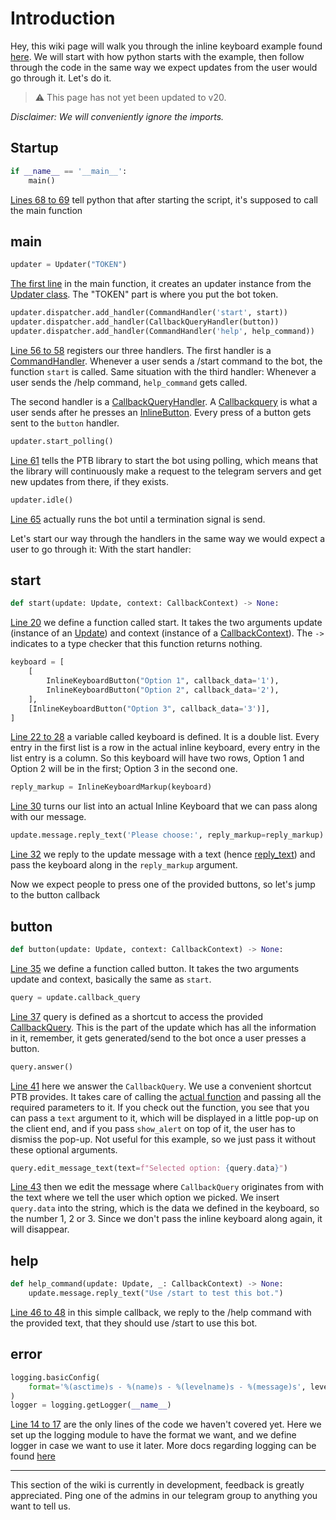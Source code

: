 # Introduction
Hey, this wiki page will walk you through the inline keyboard example found [here](../blob/master/examples/inlinekeyboard.py). We will start with how python starts with the example, then follow through the code in the same way we expect updates from the user would go through it. Let's do it.

> ⚠️ This page has not yet been updated to v20.

_Disclaimer: We will conveniently ignore the imports._
## Startup

```python
if __name__ == '__main__':
    main()
```
[Lines 68 to 69](https://github.com/python-telegram-bot/python-telegram-bot/blob/92cb6f3ae8d5c3e49b9019a9348d4408135ffc95/examples/inlinekeyboard.py#L68-L69) tell python that after starting the script, it's supposed to call the main function
## main

```python
updater = Updater("TOKEN")
```
[The first line](https://github.com/python-telegram-bot/python-telegram-bot/blob/92cb6f3ae8d5c3e49b9019a9348d4408135ffc95/examples/inlinekeyboard.py#L54) in the main function, it creates an updater instance from the [Updater class](https://python-telegram-bot.readthedocs.io/telegram.ext.updater.html). The "TOKEN" part is where you put the bot token.

```python
updater.dispatcher.add_handler(CommandHandler('start', start))
updater.dispatcher.add_handler(CallbackQueryHandler(button))
updater.dispatcher.add_handler(CommandHandler('help', help_command))
```
[Line 56 to 58](https://github.com/python-telegram-bot/python-telegram-bot/blob/92cb6f3ae8d5c3e49b9019a9348d4408135ffc95/examples/inlinekeyboard.py#L56-L58) registers our three handlers. The first handler is a [CommandHandler](https://python-telegram-bot.readthedocs.io/telegram.ext.commandhandler.html). Whenever a user sends a /start command to the bot, the function `start` is called. Same situation with the third handler: Whenever a user sends the /help command, `help_command` gets called.

The second handler is a [CallbackQueryHandler](https://python-telegram-bot.readthedocs.io/telegram.ext.callbackqueryhandler.html). A [Callbackquery](https://python-telegram-bot.readthedocs.io/telegram.callbackquery.html) is what a user sends after he presses an [InlineButton](https://python-telegram-bot.readthedocs.io/telegram.inlinekeyboardbutton.html). Every press of a button gets sent to the `button` handler.

```python
updater.start_polling()
```
[Line 61](https://github.com/python-telegram-bot/python-telegram-bot/blob/92cb6f3ae8d5c3e49b9019a9348d4408135ffc95/examples/inlinekeyboard.py#L61) tells the PTB library to start the bot using polling, which means that the library will continuously make a request to the telegram servers and get new updates from there, if they exists.

```python
updater.idle()
```
[Line 65](https://github.com/python-telegram-bot/python-telegram-bot/blob/92cb6f3ae8d5c3e49b9019a9348d4408135ffc95/examples/inlinekeyboard.py#L65) actually runs the bot until a termination signal is send.


Let's start our way through the handlers in the same way we would expect a user to go through it: With the start handler:
## start

```python
def start(update: Update, context: CallbackContext) -> None:
```
[Line 20](https://github.com/python-telegram-bot/python-telegram-bot/blob/92cb6f3ae8d5c3e49b9019a9348d4408135ffc95/examples/inlinekeyboard.py#L20) we define a function called start. It takes the two arguments update (instance of an [Update](https://python-telegram-bot.readthedocs.io/telegram.update.html)) and context (instance of a [CallbackContext](https://python-telegram-bot.readthedocs.io/telegram.ext.callbackcontext.html)). The `->` indicates to a type checker that this function returns nothing.

```python
keyboard = [
    [
        InlineKeyboardButton("Option 1", callback_data='1'),
        InlineKeyboardButton("Option 2", callback_data='2'),
    ],
    [InlineKeyboardButton("Option 3", callback_data='3')],
]

```
[Line 22 to 28](https://github.com/python-telegram-bot/python-telegram-bot/blob/92cb6f3ae8d5c3e49b9019a9348d4408135ffc95/examples/inlinekeyboard.py#L22-L28) a variable called keyboard is defined. It is a double list. Every entry in the first list is a row in the actual inline keyboard, every entry in the list entry is a column. So this keyboard will have two rows, Option 1 and Option 2 will be in the first; Option 3 in the second one.

```python
reply_markup = InlineKeyboardMarkup(keyboard)
```
[Line 30](https://github.com/python-telegram-bot/python-telegram-bot/blob/92cb6f3ae8d5c3e49b9019a9348d4408135ffc95/examples/inlinekeyboard.py#L30) turns our list into an actual Inline Keyboard that we can pass along with our message.

```python
update.message.reply_text('Please choose:', reply_markup=reply_markup)
```
[Line 32](https://github.com/python-telegram-bot/python-telegram-bot/blob/92cb6f3ae8d5c3e49b9019a9348d4408135ffc95/examples/inlinekeyboard.py#L32) we reply to the update message with a text (hence [reply_text](https://python-telegram-bot.readthedocs.io/telegram.message.html#telegram.Message.reply_text)) and pass the keyboard along in the `reply_markup` argument.

Now we expect people to press one of the provided buttons, so let's jump to the button callback
## button

```python
def button(update: Update, context: CallbackContext) -> None:
```
[Line 35](https://github.com/python-telegram-bot/python-telegram-bot/blob/92cb6f3ae8d5c3e49b9019a9348d4408135ffc95/examples/inlinekeyboard.py#L35) we define a function called button. It takes the two arguments update and context, basically the same as `start`.

```python
query = update.callback_query
```
[Line 37](https://github.com/python-telegram-bot/python-telegram-bot/blob/92cb6f3ae8d5c3e49b9019a9348d4408135ffc95/examples/inlinekeyboard.py#L37) query is defined as a shortcut to access the provided [CallbackQuery](https://python-telegram-bot.readthedocs.io/telegram.callbackquery.html). This is the part of the update which has all the information in it, remember, it gets generated/send to the bot once a user presses a button.


```python
query.answer()
```
[Line 41](https://github.com/python-telegram-bot/python-telegram-bot/blob/92cb6f3ae8d5c3e49b9019a9348d4408135ffc95/examples/inlinekeyboard.py#L41) here we answer the `CallbackQuery`. We use a convenient shortcut PTB provides. It takes care of calling the [actual function](https://python-telegram-bot.readthedocs.io/telegram.bot.html#telegram.Bot.answer_callback_query) and passing all the required parameters to it. If you check out the function, you see that you can pass a `text` argument to it, which will be displayed in a little pop-up on the client end, and if you pass `show_alert` on top of it, the user has to dismiss the pop-up. Not useful for this example, so we just pass it without these optional arguments.

```python
query.edit_message_text(text=f"Selected option: {query.data}")
```
[Line 43](https://github.com/python-telegram-bot/python-telegram-bot/blob/92cb6f3ae8d5c3e49b9019a9348d4408135ffc95/examples/inlinekeyboard.py#L43) then we edit the message where `CallbackQuery` originates from with the text where we tell the user which option we picked. We insert `query.data` into the string, which is the data we defined in the keyboard, so the number 1, 2 or 3. Since we don't pass the inline keyboard along again, it will disappear.
## help

```python
def help_command(update: Update, _: CallbackContext) -> None:
    update.message.reply_text("Use /start to test this bot.")
```
[Line 46 to 48](https://github.com/python-telegram-bot/python-telegram-bot/blob/92cb6f3ae8d5c3e49b9019a9348d4408135ffc95/examples/inlinekeyboard.py#L46-L48) in this simple callback, we reply to the /help command with the provided text, that they should use /start to use this bot.
## error

```python
logging.basicConfig(
    format='%(asctime)s - %(name)s - %(levelname)s - %(message)s', level=logging.INFO
)
logger = logging.getLogger(__name__)
```
[Line 14 to 17](https://github.com/python-telegram-bot/python-telegram-bot/blob/92cb6f3ae8d5c3e49b9019a9348d4408135ffc95/examples/inlinekeyboard.py#L14-L17) are the only lines of the code we haven't covered yet. Here we set up the logging module to have the format we want, and we define logger in case we want to use it later. More docs regarding logging can be found [here](https://docs.python.org/3/library/logging.html)

***

This section of the wiki is currently in development, feedback is greatly appreciated. Ping one of the admins in our telegram group to anything you want to tell us.